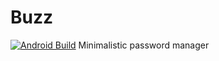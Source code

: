 # Buzz
[![Android Build](https://github.com/azimi99/Buzz/actions/workflows/android.yml/badge.svg)](https://github.com/azimi99/Buzz/actions/workflows/android.yml)
Minimalistic password manager
